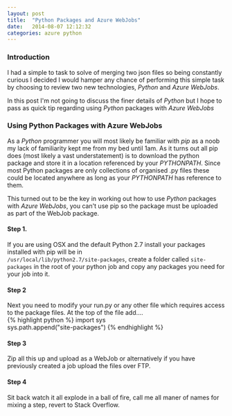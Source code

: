 ```yaml
---
layout: post
title:  "Python Packages and Azure WebJobs"
date:   2014-08-07 12:12:32
categories: azure python
---
```

### Introduction
I had a simple to task to solve of merging two json files so being constantly curious I decided I would hamper any chance of performing this simple task by choosing to review two new technologies, *Python* and *Azure WebJobs*.

In this post I'm not going to discuss the finer details of *Python* but I hope to pass as quick tip regarding using *Python* packages with *Azure WebJobs*

### Using Python Packages with Azure WebJobs
As a *Python* programmer you will most likely be familiar with *pip* as a noob my lack of familiarity kept me from my bed until 1am.  As it turns out all pip does (most likely a vast understatement) is to download the python package and store it in a location referenced by your *PYTHONPATH*.  Since most Python packages are only collections of organised .py files these could be located anywhere as long as your *PYTHONPATH* has reference to them.

This turned out to be the key in working out how to use *Python* packages with *Azure WebJobs*, you can't use pip so the package must be uploaded as part of the WebJob package.

#### Step 1.
If you are using OSX and the default Python 2.7 install your packages installed with pip will be in  
`/usr/local/lib/python2.7/site-packages`, create a folder called `site-packages` in the root of your python job and copy any packages you need for your job into it.

#### Step 2
Next you need to modify your run.py or any other file which requires access to the package files.  At the top of the file add....  
{% highlight python %}
import sys  
sys.path.append("site-packages")
{% endhighlight %}

#### Step 3
Zip all this up and upload as a WebJob or alternatively if you have previously created a job upload the files over FTP.

#### Step 4
Sit back watch it all explode in a ball of fire, call me all maner of names for mixing a step, revert to Stack Overflow.

